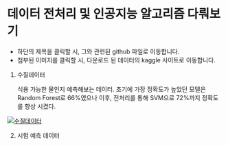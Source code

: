 # 데이터 전처리 및 인공지능 알고리즘 다뤄보기

* 하단의 제목을 클릭할 시, 그와 관련된 github 파일로 이동합니다.
* 첨부된 이미지를 클릭할 시, 다운로드 된 데이터의 kaggle 사이트로 이동합니다.




1. 수질데이터

   식용 가능한 물인지 예측해보는 데이터. 초기에 가장 정확도가 높았던 모델은 Random Forest로 66%였으나 이후, 전처리를 통해 SVM으로 72%까지 정확도를 향상 시켰다.

[![수질데이터](https://user-images.githubusercontent.com/90161621/132272823-162d8396-47de-4ad2-b0ef-95aa9dd84b1e.JPG)](https://www.kaggle.com/adityakadiwal/water-potability)





2. 시험 예측 데이터
